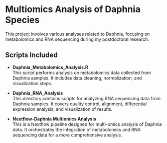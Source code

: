 # Multiomics Analysis of Daphnia Species

This project involves various analyses related to Daphnia, focusing on metabolomics and RNA sequencing during my postdoctoral research.

## Scripts Included

- **Daphnia_Metabolomics_Analysis.R**  
  This script performs analysis on metabolomics data collected from Daphnia samples. It includes data cleaning, normalization, and visualization steps.

- **Daphnia_RNA_Analysis**  
  This directory contains scripts for analyzing RNA sequencing data from Daphnia samples. It covers quality control, alignment, differential expression analysis, and visualization of results.

- **Nextflow-Daphnia Multiomics Analysis**  
  This is a Nextflow pipeline designed for multi-omics analysis of Daphnia data. It orchestrates the integration of metabolomics and RNA sequencing data for a more comprehensive analysis.

